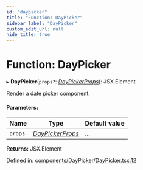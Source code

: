 ```yaml
---
id: "daypicker"
title: "Function: DayPicker"
sidebar_label: "DayPicker"
custom_edit_url: null
hide_title: true
---
```


# Function: DayPicker

▸ **DayPicker**(`props?`: [*DayPickerProps*](../interfaces/daypickerprops.md)): JSX.Element

Render a date picker component.

#### Parameters:

Name | Type | Default value |
------ | ------ | ------ |
`props` | [*DayPickerProps*](../interfaces/daypickerprops.md) | ... |

**Returns:** JSX.Element

Defined in: [components/DayPicker/DayPicker.tsx:12](https://github.com/gpbl/react-day-picker/blob/a5117a0c/packages/react-day-picker/src/components/DayPicker/DayPicker.tsx#L12)
